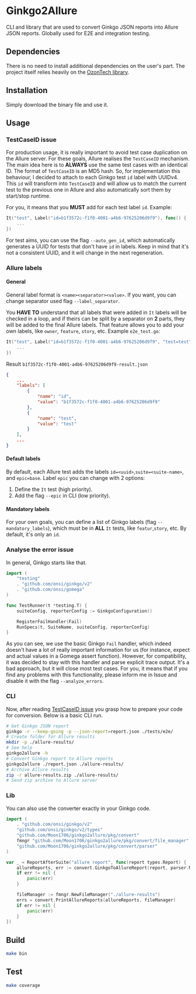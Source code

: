 # Ginkgo2Allure

CLI and library that are used to convert Ginkgo JSON reports into Allure JSON reports. Globally used for E2E and integration testing.

## Dependencies

There is no need to install additional dependencies on the user's part. The project itself relies heavily on the [OzonTech library](github.com/ozontech/allure-go).

## Installation

Simply download the binary file and use it.

## Usage

### TestCaseID issue

For production usage, it is really important to avoid test case duplication on the Allure server. For these goals, Allure realises the `TestCaseID` mechanism. The main idea here is to **ALWAYS** use the same test cases with an identical ID. The format of `TestCaseID` is an MD5 hash. So, for implementation this behaviour, I decided to attach to each Ginkgo test `id` label with UUIDv4. This `id` will transform into `TestCaseID` and will allow us to match the current test to the previous one in Allure and also automatically sort them by start/stop runtime.

For you, it means that you **MUST** add for each test label `id`. Example:

```go
It("test", Label("id=b1f3572c-f1f0-4001-a4b6-97625206d9f9"), func() {
    ...
})
```

For test aims, you can use the flag `--auto_gen_id`, which automatically generates a UUID for tests that don't have `id` in labels. Keep in mind that it's not a consistent UUID, and it will change in the next regeneration.

### Allure labels

#### General

General label format is `<name><separator><value>`. If you want, you can change separator used flag `--label_separator`.

You **HAVE TO** understand that all labels that were added in `It` labels will be checked in a loop, and if theirs can be split by a separator on **2** parts, they will be added to the final Allure labels. That feature allows you to add your own labels, like `owner`, `feature`, `story`, etc. Example `e2e_test.go`:

```go
It("test", Label("id=b1f3572c-f1f0-4001-a4b6-97625206d9f9", "test=test"), func() {
    ...
})
```

Result `b1f3572c-f1f0-4001-a4b6-97625206d9f9-result.json`
```json
{
    ...
    "labels": [
        {
            "name": "id",
            "value": "b1f3572c-f1f0-4001-a4b6-97625206d9f9"
        },
        {
            "name": "test",
            "value": "test"
        }
    ],
    ...
}
```

#### Default labels

By default, each Allure test adds the labels `id=<uuid>`,`suite=<suite-name>`, and `epic=base`. Label `epic` you can change with 2 options:
1. Define the `It` test (high priority).
2. Add the flag `--epic` in CLI (low priority).

#### Mandatory labels

For your own goals, you can define a list of Ginkgo labels (flag `--mandatory_labels`), which must be in **ALL** `It` tests, like `featur`,`story`, etc. By default, it's only an `id`.

### Analyse the error issue

In general, Ginkgo starts like that.

```go
import (
	"testing"
	. "github.com/onsi/ginkgo/v2"
	. "github.com/onsi/gomega"
)

func TestRunner(t *testing.T) {
	suiteConfig, reporterConfig := GinkgoConfiguration()

	RegisterFailHandler(Fail)
	RunSpecs(t, SuiteName, suiteConfig, reporterConfig)
}
```

As you can see, we use the basic Ginkgo `Fail` handler, which indeed doesn't have a lot of really important information for us (for instance, expect and actual values in a Gomega assert function). However, for compatibility, it was decided to stay with this handler and parse explicit trace output. It's a bad approach, but it will close most test cases. For you, it means that if you find any problems with this functionality, please inform me in Issue and disable it with the flag `--analyze_errors`.

### CLI

Now, after reading [TestCaseID issue](#TestCaseID_issue) you grasp how to prepare your code for conversion. Below is a basic CLI run.

```sh
# Get Ginkgo JSON report
ginkgo -r --keep-going -p --json-report=report.json ./tests/e2e/
# Create folder for Allure results
mkdir -p ./allure-results/
# See help
ginkgo2allure -h
# Convert Ginkgo report to Allure reports
ginkgo2allure ./report.json ./allure-results/
# Archive Allure results
zip -r allure-results.zip ./allure-results/
# Send zip archive to Allure server
```

### Lib

You can also use the converter exactly in your Ginkgo code.

```go
import (
    . "github.com/onsi/ginkgo/v2"
	"github.com/onsi/ginkgo/v2/types"
	"github.com/Moon1706/ginkgo2allure/pkg/convert"
	fmngr "github.com/Moon1706/ginkgo2allure/pkg/convert/file_manager"
	"github.com/Moon1706/ginkgo2allure/pkg/convert/parser"
)

var _ = ReportAfterSuite("allure report", func(report types.Report) {
    allureReports, err := convert.GinkgoToAllureReport(report, parser.NewDefaultParser, parser.Config{})
    if err != nil {
		panic(err)
	}

	fileManager := fmngr.NewFileManager("./allure-results")
	errs = convert.PrintAllureReports(allureReports, fileManager)
    if err != nil {
		panic(err)
	}
})
```

## Build

```sh
make bin
```

## Test

```sh
make coverage
```
